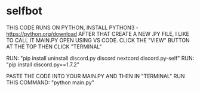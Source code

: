 # selfbot

THIS CODE RUNS ON PYTHON, INSTALL PYTHON3 - https://python.org/download
AFTER THAT CREATE A NEW .PY FILE, I LIKE TO CALL IT MAIN.PY
OPEN USING VS CODE.
CLICK THE "VIEW" BUTTON AT THE TOP THEN CLICK "TERMINAL"

RUN: "pip install uninstall discord.py discord nextcord discord.py-self"
RUN: "pip install discord.py==1.7.2"

PASTE THE CODE INTO YOUR MAIN.PY AND THEN IN "TERMINAL" RUN THIS COMMAND: "python main.py"
